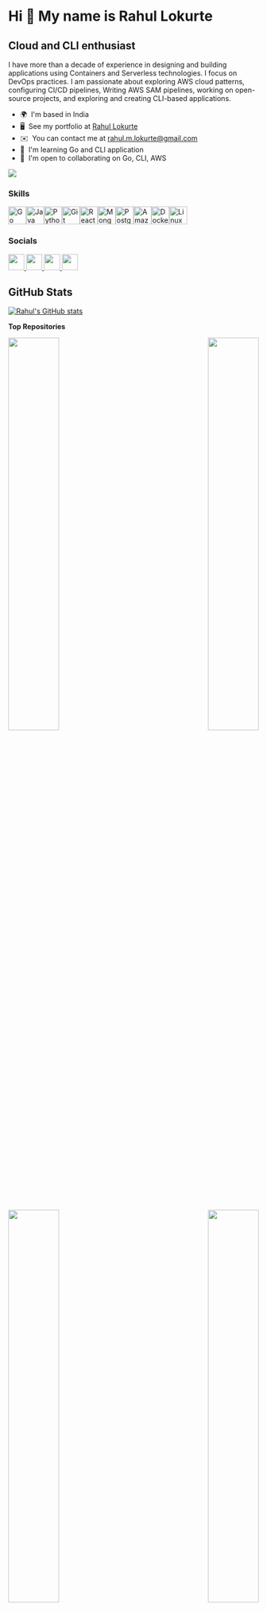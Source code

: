 Hi 👋 My name is Rahul Lokurte
==============================

Cloud and CLI enthusiast
------------------------

I have more than a decade of experience in designing and building applications using Containers and Serverless technologies. I focus on DevOps practices. I am passionate about exploring AWS cloud patterns, configuring CI/CD pipelines, Writing AWS SAM pipelines, working on open-source projects, and exploring and creating CLI-based applications.

* 🌍  I'm based in India
* 🖥️  See my portfolio at [Rahul Lokurte](http://rahullokurte.com/)
* ✉️  You can contact me at [rahul.m.lokurte@gmail.com](mailto:rahul.m.lokurte@gmail.com)
* 🧠  I'm learning Go and CLI application
* 🤝  I'm open to collaborating on Go, CLI, AWS

<a href="https://www.github.com/rahulmlokurte" target="_blank" rel="noreferrer"><img
src="https://img.shields.io/github/followers/rahulmlokurte?logo=github&style=for-the-badge&color=84cc16&labelColor=000000" /></a>

### Skills


<p align="left">
<a href="https://go.dev/doc/" target="_blank" rel="noreferrer"><img src="https://raw.githubusercontent.com/danielcranney/readme-generator/main/public/icons/skills/go-colored.svg" width="36" height="36" alt="Go" /></a><a href="https://www.oracle.com/java/" target="_blank" rel="noreferrer"><img src="https://raw.githubusercontent.com/danielcranney/readme-generator/main/public/icons/skills/java-colored.svg" width="36" height="36" alt="Java" /></a><a href="https://www.python.org/" target="_blank" rel="noreferrer"><img src="https://raw.githubusercontent.com/danielcranney/readme-generator/main/public/icons/skills/python-colored.svg" width="36" height="36" alt="Python" /></a><a href="https://git-scm.com/" target="_blank" rel="noreferrer"><img src="https://raw.githubusercontent.com/danielcranney/readme-generator/main/public/icons/skills/git-colored.svg" width="36" height="36" alt="Git" /></a><a href="https://reactjs.org/" target="_blank" rel="noreferrer"><img src="https://raw.githubusercontent.com/danielcranney/readme-generator/main/public/icons/skills/react-colored.svg" width="36" height="36" alt="React" /></a><a href="https://www.mongodb.com/" target="_blank" rel="noreferrer"><img src="https://raw.githubusercontent.com/danielcranney/readme-generator/main/public/icons/skills/mongodb-colored.svg" width="36" height="36" alt="MongoDB" /></a><a href="https://www.postgresql.org/" target="_blank" rel="noreferrer"><img src="https://raw.githubusercontent.com/danielcranney/readme-generator/main/public/icons/skills/postgresql-colored.svg" width="36" height="36" alt="PostgreSQL" /></a><a href="https://aws.amazon.com" target="_blank" rel="noreferrer"><img src="https://raw.githubusercontent.com/danielcranney/readme-generator/main/public/icons/skills/aws-colored-dark.svg" width="36" height="36" alt="Amazon Web Services" /></a><a href="https://www.docker.com/" target="_blank" rel="noreferrer"><img src="https://raw.githubusercontent.com/danielcranney/readme-generator/main/public/icons/skills/docker-colored.svg" width="36" height="36" alt="Docker" /></a><a href="https://www.linux.org" target="_blank" rel="noreferrer"><img src="https://raw.githubusercontent.com/danielcranney/readme-generator/main/public/icons/skills/linux-colored.svg" width="36" height="36" alt="Linux" /></a>
</p>


### Socials

<p align="left"> <a href="https://www.github.com/rahulmlokurte" target="_blank" rel="noreferrer"> <picture> <source media="(prefers-color-scheme: dark)" srcset="https://raw.githubusercontent.com/danielcranney/readme-generator/main/public/icons/socials/github-dark.svg" /> <source media="(prefers-color-scheme: light)" srcset="https://raw.githubusercontent.com/danielcranney/readme-generator/main/public/icons/socials/github.svg" /> <img src="https://raw.githubusercontent.com/danielcranney/readme-generator/main/public/icons/socials/github.svg" width="32" height="32" /> </picture> </a> <a href="https://www.linkedin.com/in/rahullokurte" target="_blank" rel="noreferrer"> <picture> <source media="(prefers-color-scheme: dark)" srcset="https://raw.githubusercontent.com/danielcranney/readme-generator/main/public/icons/socials/linkedin-dark.svg" /> <source media="(prefers-color-scheme: light)" srcset="https://raw.githubusercontent.com/danielcranney/readme-generator/main/public/icons/socials/linkedin.svg" /> <img src="https://raw.githubusercontent.com/danielcranney/readme-generator/main/public/icons/socials/linkedin.svg" width="32" height="32" /> </picture> </a> <a href="https://www.x.com/RahulLokurte" target="_blank" rel="noreferrer"> <picture> <source media="(prefers-color-scheme: dark)" srcset="https://raw.githubusercontent.com/danielcranney/readme-generator/main/public/icons/socials/twitter-dark.svg" /> <source media="(prefers-color-scheme: light)" srcset="https://raw.githubusercontent.com/danielcranney/readme-generator/main/public/icons/socials/twitter.svg" /> <img src="https://raw.githubusercontent.com/danielcranney/readme-generator/main/public/icons/socials/twitter.svg" width="32" height="32" /> </picture> </a> <a href="https://www.youtube.com/@RahulLokurte" target="_blank" rel="noreferrer"> <picture> <source media="(prefers-color-scheme: dark)" srcset="undefined" /> <source media="(prefers-color-scheme: light)" srcset="https://raw.githubusercontent.com/danielcranney/readme-generator/main/public/icons/socials/youtube.svg" /> <img src="https://raw.githubusercontent.com/danielcranney/readme-generator/main/public/icons/socials/youtube.svg" width="32" height="32" /> </picture> </a></p>

## GitHub Stats
[![Rahul's GitHub stats](https://github-readme-stats.vercel.app/api?username=rahulmlokurte&theme=catppuccin_mocha&bg_color=1e1e2e&text_color=cdd6f4&icon_color=cba6f7&title_color=94e2d5)](https://github.com/anuraghazra/github-readme-stats)

<b>Top Repositories</b>

<div width="100%" align="center"><a href="https://github.com/rahulmlokurte/akl" align="left"><img align="left" width="45%" src="https://github-readme-stats.vercel.app/api/pin/?username=rahulmlokurte&repo=akl&title_color=84cc16&text_color=ec4899&icon_color=84cc16&bg_color=000000&hide_border=true&locale=en" /></a><a href="https://github.com/rahulmlokurte/script-hub" align="right"><img align="right" width="45%" src="https://github-readme-stats.vercel.app/api/pin/?username=rahulmlokurte&repo=script-hub&title_color=84cc16&text_color=ec4899&icon_color=84cc16&bg_color=000000&hide_border=true&locale=en" /></a></div><br /><br /><br /><br /><br /><br /><br />

<br /><br /><br /><br /><br />

<div width="100%" align="center"><a href="https://github.com/rahulmlokurte/local-software-install-scripts" align="left"><img align="left" width="45%" src="https://github-readme-stats.vercel.app/api/pin/?username=rahulmlokurte&repo=local-software-install-scripts&title_color=84cc16&text_color=ec4899&icon_color=84cc16&bg_color=000000&hide_border=true&locale=en" /></a><a href="https://github.com/rahulmlokurte/devops-stuff" align="right"><img align="right" width="45%" src="https://github-readme-stats.vercel.app/api/pin/?username=rahulmlokurte&repo=devops-stuff&title_color=84cc16&text_color=ec4899&icon_color=84cc16&bg_color=000000&hide_border=true&locale=en" /></a></div>
